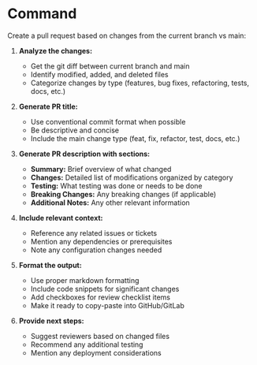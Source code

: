 # Command

Create a pull request based on changes from the current branch vs main:

1. **Analyze the changes:**
   - Get the git diff between current branch and main
   - Identify modified, added, and deleted files
   - Categorize changes by type (features, bug fixes, refactoring, tests, docs, etc.)

2. **Generate PR title:**
   - Use conventional commit format when possible
   - Be descriptive and concise
   - Include the main change type (feat, fix, refactor, test, docs, etc.)

3. **Generate PR description with sections:**
   - **Summary:** Brief overview of what changed
   - **Changes:** Detailed list of modifications organized by category
   - **Testing:** What testing was done or needs to be done
   - **Breaking Changes:** Any breaking changes (if applicable)
   - **Additional Notes:** Any other relevant information

4. **Include relevant context:**
   - Reference any related issues or tickets
   - Mention any dependencies or prerequisites
   - Note any configuration changes needed

5. **Format the output:**
   - Use proper markdown formatting
   - Include code snippets for significant changes
   - Add checkboxes for review checklist items
   - Make it ready to copy-paste into GitHub/GitLab

6. **Provide next steps:**
   - Suggest reviewers based on changed files
   - Recommend any additional testing
   - Mention any deployment considerations
